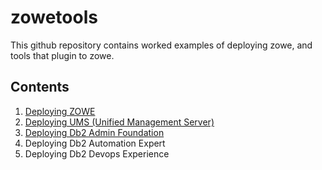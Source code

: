 # zowetools

This github repository contains worked examples of deploying zowe, and tools that plugin to zowe.

## Contents

1. [Deploying ZOWE](https://github.com/zeditor01/zowetools/blob/main/docs/deploying_zowe.md)
2. [Deploying UMS (Unified Management Server)](https://github.com/zeditor01/zowetools/blob/main/docs/deploying_ums.md)
3. [Deploying Db2 Admin Foundation](https://github.com/zeditor01/zowetools/blob/main/docs/deploying_db2_admin_foundation.md)
4. Deploying Db2 Automation Expert
5. Deploying Db2 Devops Experience




